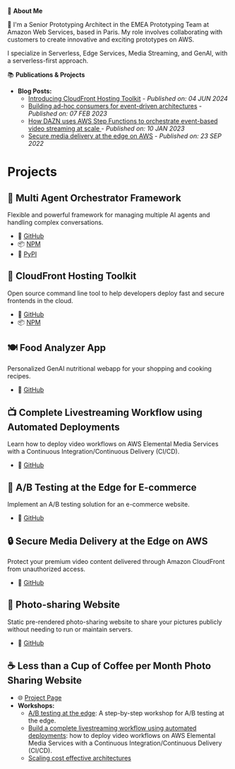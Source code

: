 🚀 **About Me**

🔭 I'm a Senior Prototyping Architect in the EMEA Prototyping Team at Amazon Web Services, based in Paris. My role involves collaborating with customers to create innovative and exciting prototypes on AWS.

I specialize in Serverless, Edge Services, Media Streaming, and GenAI, with a serverless-first approach.

📚 **Publications & Projects**

- **Blog Posts:**
  - [Introducing CloudFront Hosting Toolkit](https://aws.amazon.com/blogs/networking-and-content-delivery/introducing-cloudfront-hosting-toolkit/) - *Published on: 04 JUN 2024*
  - [Building ad-hoc consumers for event-driven architectures](https://aws.amazon.com/blogs/compute/building-ad-hoc-consumers-for-event-driven-architectures/) - *Published on: 07 FEB 2023*
  - [How DAZN uses AWS Step Functions to orchestrate event-based video streaming at scale
](https://aws.amazon.com/blogs/media/how-dazn-uses-aws-step-functions-to-orchestrate-event-based-video-streaming-at-scale/) - *Published on: 10 JAN 2023*
  - [Secure media delivery at the edge on AWS](https://aws.amazon.com/blogs/media/secure-media-delivery-at-the-edge-on-amazon-web-services/) - *Published on: 23 SEP 2022*

# Projects

## 🤖 Multi Agent Orchestrator Framework
Flexible and powerful framework for managing multiple AI agents and handling complex conversations.
- 📂 [GitHub](https://github.com/awslabs/multi-agent-orchestrator)
- 📦 [NPM](https://www.npmjs.com/package/multi-agent-orchestrator)
- 🐍 [PyPI](https://pypi.org/project/multi-agent-orchestrator/)

## 🚀 CloudFront Hosting Toolkit
Open source command line tool to help developers deploy fast and secure frontends in the cloud.
- 📂 [GitHub](https://github.com/awslabs/cloudfront-hosting-toolkit)
- 📦 [NPM](https://www.npmjs.com/package/@aws/cloudfront-hosting-toolkit)

## 🍽️ Food Analyzer App
Personalized GenAI nutritional webapp for your shopping and cooking recipes.
- 📂 [GitHub](https://github.com/aws-samples/serverless-genai-food-analyzer-app)

## 📺 Complete Livestreaming Workflow using Automated Deployments
Learn how to deploy video workflows on AWS Elemental Media Services with a Continuous Integration/Continuous Delivery (CI/CD).
- 📂 [GitHub](https://github.com/aws-samples/cicd-mediaservices-workshop)

## 🔀 A/B Testing at the Edge for E-commerce
Implement an A/B testing solution for an e-commerce website.
- 📂 [GitHub](https://github.com/aws-samples/ab-testing-at-edge)

## 🔒 Secure Media Delivery at the Edge on AWS
Protect your premium video content delivered through Amazon CloudFront from unauthorized access.
- 📂 [GitHub](https://github.com/aws-solutions/secure-media-delivery-at-the-edge-on-aws)

## 📸 Photo-sharing Website
Static pre-rendered photo-sharing website to share your pictures publicly without needing to run or maintain servers.
- 📂 [GitHub](https://github.com/cornelcroi/photo-sharing-website)

## ☕ Less than a Cup of Coffee per Month Photo Sharing Website
- 🌐 [Project Page](https://manbehindlens.com/how_is_made.html)
- **Workshops:**
  - [A/B testing at the edge](https://catalog.us-east-1.prod.workshops.aws/workshops/e507820e-bd46-421f-b417-107cd608a3b2/en-US): A step-by-step workshop for A/B testing at the edge.
  - [Build a complete livestreaming
workflow using automated
deployments](https://catalog.us-east-1.prod.workshops.aws/workshops/b520360a-46d4-470e-a34f-c6cf4a73f674/en-US): how to deploy video workflows on AWS Elemental Media Services with a Continuous Integration/Continuous Delivery (CI/CD).
  - [Scaling cost effective architectures](https://catalog.us-east-1.prod.workshops.aws/workshops/f238037c-8f0b-446e-9c15-ebcc4908901a/en-US)

